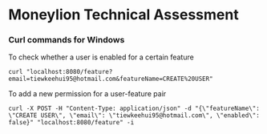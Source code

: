 # Moneylion Technical Assessment

### Curl commands for Windows
To check whether a user is enabled for a certain feature
```
curl "localhost:8080/feature?email=tiewkeehui95@hotmail.com&featureName=CREATE%20USER"
```

To add a new permission for a user-feature pair
```
curl -X POST -H "Content-Type: application/json" -d "{\"featureName\": \"CREATE USER\", \"email\": \"tiewkeehui95@hotmail.com\", \"enabled\": false}" "localhost:8080/feature" -i
```